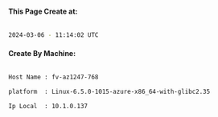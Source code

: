 
   
#### This Page Create at:

```bash

2024-03-06 - 11:14:02 UTC

```

#### Create By Machine:

```bash

Host Name : fv-az1247-768

platform  : Linux-6.5.0-1015-azure-x86_64-with-glibc2.35

Ip Local  : 10.1.0.137

```

